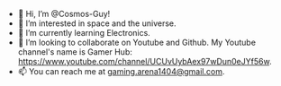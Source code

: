 - 👋 Hi, I’m @Cosmos-Guy!
- 👀 I’m interested in space and the universe.
- 🌱 I’m currently learning Electronics.
- 💞️ I’m looking to collaborate on Youtube and Github. My Youtube channel's name is Gamer Hub: https://www.youtube.com/channel/UCUvUybAex97wDun0eJYf56w.
- 📫 You can reach me at gaming.arena1404@gmail.com.
